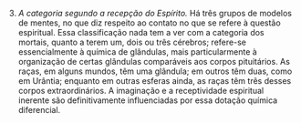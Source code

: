 ﻿3. *A categoria segundo a recepção do Espírito.* Há três grupos de modelos de mentes, no que diz respeito ao contato no que se refere à questão espiritual. Essa classificação nada tem a ver com a categoria dos mortais, quanto a terem um, dois ou três cérebros; refere-se essencialmente à química de glândulas, mais particularmente à organização de certas glândulas comparáveis aos corpos pituitários. As raças, em alguns mundos, têm uma glândula; em outros têm duas, como em Urântia; enquanto em outras esferas ainda, as raças têm três desses corpos extraordinários. A imaginação e a receptividade espiritual inerente são definitivamente influenciadas por essa dotação química diferencial.